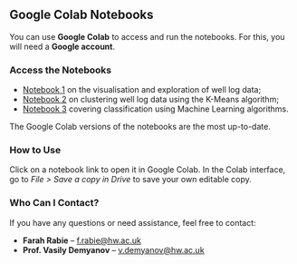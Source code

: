 ## Google Colab Notebooks

You can use **Google Colab** to access and run the notebooks. For this, you will need a **Google account**.

### Access the Notebooks

- [Notebook 1](https://colab.research.google.com/drive/1hmBqXKjBpnfH3wIN5t80Zw0RXz98fRk9?usp=sharing) on the visualisation and exploration of well log data;
- [Notebook 2](https://colab.research.google.com/drive/1XBw8szzPbncOdTNxsRJgoHswk_BOnDz_?usp=sharing) on clustering well log data using the K-Means algorithm; 
- [Notebook 3](https://colab.research.google.com/drive/1FiOngddyVfD5Kfifc2U__yOMTJV3p4pf?usp=sharing) covering classification using Machine Learning algorithms.

The Google Colab versions of the notebooks are the most up-to-date.

### How to Use

Click on a notebook link to open it in Google Colab. In the Colab interface, go to *File > Save a copy in Drive* to save your own editable copy.

### Who Can I Contact?

If you have any questions or need assistance, feel free to contact:

- **Farah Rabie** – [f.rabie@hw.ac.uk](mailto:f.rabie@hw.ac.uk)  
- **Prof. Vasily Demyanov** – [v.demyanov@hw.ac.uk](mailto:v.demyanov@hw.ac.uk)

